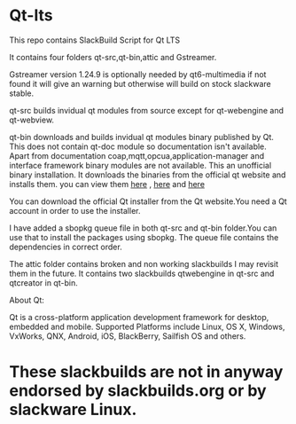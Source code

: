# Qt-lts

This repo contains SlackBuild Script for Qt LTS

It contains four folders qt-src,qt-bin,attic and Gstreamer.

Gstreamer version 1.24.9 is optionally needed by
qt6-multimedia if not found it will give an warning
but otherwise will build on stock slackware stable.

qt-src builds invidual qt modules from source except
for qt-webengine and qt-webview.

qt-bin downloads and builds invidual
qt modules binary published by Qt. This does not
contain qt-doc module so documentation isn't
available. Apart from documentation coap,mqtt,opcua,application-manager
and interface framework binary modules are not available.
This an unofficial binary installation. It downloads the binaries from the
official qt website and installs them.
you can view them [here](https://download.qt.io/online/qtsdkrepository/linux_x64/desktop/qt6_681/qt6_681/) ,
[here](https://download.qt.io/online/qtsdkrepository/linux_x64/extensions/) and [here](https://download.qt.io/online/qtsdkrepository/linux_x64/desktop/tools_qtcreator_preview/)

You can download the official Qt installer from the
Qt website.You need a Qt account in order to use the
installer.

I have added a sbopkg queue file in both qt-src and qt-bin
folder.You can use that to install the packages using sbopkg.
The queue file contains the dependencies in correct order.

The attic folder contains broken and non working
slackbuilds I may revisit them in the future.
It contains two slackbuilds qtwebengine in qt-src and
qtcreator in qt-bin.

About Qt:

Qt is a cross-platform application development framework for desktop,
embedded and mobile. Supported Platforms include Linux, OS X,
Windows, VxWorks, QNX, Android, iOS, BlackBerry, Sailfish OS and
others.

# These slackbuilds are not in anyway endorsed by slackbuilds.org or by slackware Linux.
